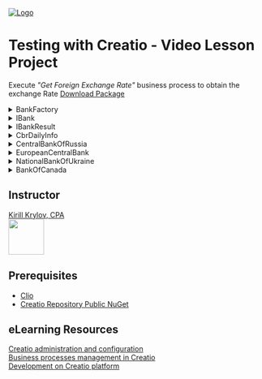 ﻿﻿﻿﻿[![Logo](https://www.creatio.com/sites/default/files/2019-10/creatio-main-logo.svg)](https://github.com/sindresorhus/awesome#readme)
# Testing with Creatio - Video Lesson Project 

Execute _"Get Foreign Exchange Rate"_ business process to obtain the exchange Rate
[Download Package](https://github.com/kirillkrylov/ForeignExchange/releases/tag/1.0.0.0)




<details>
  <summary>BankFactory</summary>
  <p>
    Returns an instance of implementation class
  </p>
</details>
<details>
  <summary>IBank</summary>
  <p>Interface that all supported banks have to implement</p>
</details>
<details>
  <summary>IBankResult</summary>
  <p>
    Model that all supported banks will return
  </p>
</details>
<details>
  <summary>CbrDailyInfo</summary>
  <p>
    Auto generated class when adding <a href="https://www.cbr.ru/DailyInfoWebServ/DailyInfo.asmx?WSDL">Service Reference</a>
  </p>
</details>
<details>
  <summary>CentralBankOfRussia</summary>
  <p>Central Bank Of Russian Federation API Implementation</p>
</details>
<details>
  <summary>EuropeanCentralBank</summary>
  <p>European Central Bank API Implementation</p>
</details>
<details>
  <summary>NationalBankOfUkraine</summary>
  <p>National Bank Of Ukraine API Implementation</p>
</details>
<details>
  <summary>BankOfCanada</summary>
  <p>Bank Of Canada API Implementation</p>
</details>


## Instructor
<a href="mailto:k.krylov@creatio.com?subject=Guided%20Learning%20Jan21%2017-24,%202020">Kirill Krylov, CPA</a><br />
<a href="https://www.linkedin.com/in/kirill-krylov-cpa/"><img src="https://content.linkedin.com/content/dam/me/brand/en-us/brand-home/logos/01-dsk-e8-v2.png.original.png" width="70"></a>


## Prerequisites
- [Clio](https://github.com/Advance-Technologies-Foundation/clio/blob/master/README.md)
- [Creatio Repository Public NuGet](https://www.nuget.org/packages/CreatioSDK/)


## eLearning Resources
[Creatio administration and configuration](https://academy.creatio.com/online-courses/creatio-administration-and-configuration-0)<br/>
[Business processes management in Creatio](https://academy.creatio.com/online-courses/business-processes-management-creatio)<br/>
[Development on Creatio platform](https://academy.creatio.com/online-courses/development-creatio-platform-0)<br/>
